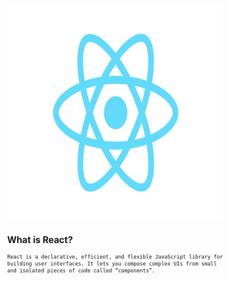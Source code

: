 <p align="center">
    <img src="images/react-icon.png" width="500px" height="500px"/>
</p>

## What is React?
    React is a declarative, efficient, and flexible JavaScript library for building user interfaces. It lets you compose complex UIs from small and isolated pieces of code called “components”.